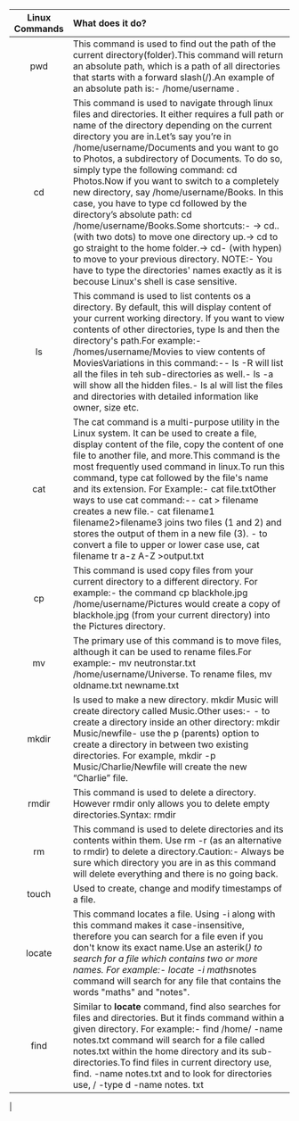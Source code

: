 |Linux Commands|What does it do? |
|:-------:|:-------|
|pwd|This command is used to find out the path of the current directory(folder).This command will return an absolute path, which is a path of all directories that starts with a forward slash(/).An example of an absolute path is:-  /home/username .|
|cd|This command is used to navigate through linux files and directories.  It either requires a full path or name of the directory depending on the current directory you are in.Let’s say you’re in /home/username/Documents and you want to go to Photos, a subdirectory of Documents. To do so, simply type the following command: cd Photos.Now if you want to switch to a completely new directory, say /home/username/Books. In this case, you have to type cd followed by the directory’s absolute path: cd /home/username/Books.Some shortcuts:- -> cd.. (with two dots) to move one directory up.-> cd to go straight to the home folder.-> cd- (with hypen) to move to your previous directory. NOTE:- You have to type the directories' names exactly as it is becouse Linux's shell is case sensitive.|
|ls|This command is used to list contents os a directory. By default, this will display content of your current working directory. If you want to view contents of other directories, type ls and then the directory's path.For example:- /homes/username/Movies to view contents of MoviesVariations in this command:-- ls -R will list all the files in teh sub-directories as well.- ls -a will show all the hidden files.- ls al will list the files and directories with detailed information like owner, size etc.|
|cat|The cat command is a multi-purpose utility in the Linux system. It can be used to create a file, display content of the file, copy the content of one file to another file, and more.This command is the most frequently used command in linux.To run this command, type cat followed by the file's name and its extension. For Example:- cat file.txtOther ways to use cat command:-- cat > filename creates a new file.- cat filename1 filename2>filename3 joins two files (1 and 2) and stores the output of them in a new file (3). - to convert a file to upper or lower case use, cat filename tr a-z A-Z >output.txt|
|cp|This command is used copy files from your current directory to a different directory. For example:- the command cp blackhole.jpg /home/username/Pictures would create a copy of blackhole.jpg (from your current directory) into the Pictures directory.|
|mv|The primary use of this command is to move files, although it can be used to rename files.For example:- mv neutronstar.txt /home/username/Universe. To rename files, mv oldname.txt newname.txt|
|mkdir|Is used to make a new directory. mkdir Music will create directory called Music.Other uses:- - to create a directory inside an other directory: mkdir Music/newfile- use the p (parents) option to create a directory in between two existing directories. For example, mkdir -p Music/Charlie/Newfile will create the new “Charlie” file.|
|rmdir|This command is used to delete a directory. However rmdir only allows you to delete empty directories.Syntax: rmdir <directory name>| 
|rm|This command is used to delete directories and its contents within them. Use rm -r (as an alternative to rmdir) to delete a directory.Caution:- Always be sure which directory you are in as this command will delete everything and there is no going back.|
|touch|Used to create, change and modify timestamps of a file.|
|locate|This command locates a file. Using -i along with this command makes it case-insensitive, therefore you can search for a file even if you don't know its exact name.Use an asterik(*) to search for a file which contains two or more names. For example:- locate -i maths*notes command will search for any file that contains the words "maths" and "notes".|
|find|Similar to **locate** command, find also searches for files and directories. But it finds command within a given directory. For example:- find /home/ -name notes.txt command will search for a file called notes.txt within the home directory and its sub-directories.To find files in current directory use, find. -name notes.txt and to look for directories use, / -type d -name notes. txt |
|

